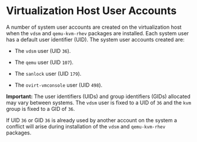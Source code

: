 # Virtualization Host User Accounts

A number of system user accounts are created on the virtualization host when the `vdsm` and `qemu-kvm-rhev` packages are installed. Each system user has a default user identifier (UID). The system user accounts created are:

* The `vdsm` user (UID `36`).

* The `qemu` user (UID `107`).

* The `sanlock` user (UID `179`).

* The `ovirt-vmconsole` user (UID `498`).

**Important:** The user identifiers (UIDs) and group identifiers (GIDs) allocated may vary between systems. The `vdsm` user is fixed to a UID of `36` and the `kvm` group is fixed to a GID of `36`.

If UID `36` or GID `36` is already used by another account on the system a conflict will arise during installation of the `vdsm` and `qemu-kvm-rhev` packages.

